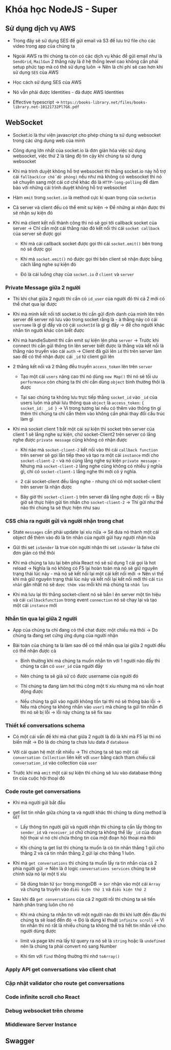 # Khóa học NodeJS - Super

## Sử dụng dịch vụ AWS

- Trong đây sẽ sử dụng SES để gửi email và S3 để lưu trữ file cho các video trong app của chúng ta

- Ngoài AWS ra thì chúng ta còn có các dịch vụ khác để gửi email như là `SendGrid`, `MailGun` 2 thằng này là ở hệ thống level cao không cần phải setup phức tạp mà có thê sử dụng luôn -> Nên là chi phí sẽ cao hơn khi sử dụng `SES` của AWS

- Học cách sử dụng SES của AWS

- Nó vẫn phải được Identities - đã được AWS Identities

- Effective typescript
  -> `https://books-library.net/files/books-library.net-10121732Pl7G6.pdf`

## WebSocket

- Socket.io là thư viện javascript cho phép chúng ta sử dụng websocket trong các ứng dụng web của minh

- Công dụng lớn nhất của socket.io là đơn giản hóa việc sử dụng websocket, việc thứ 2 là tăng độ tin cậy khi chúng ta sử dụng websocket

- Khi mà trình duyệt không hỗ trợ websocket thì thằng socket.io này hỗ trợ cái `fallback(cơ chế dữ phòng)` nếu như mà không có websocket thì nó sẽ chuyển sang một cái cơ chế khác đó là `HTTP-long-polling` để đảm bảo với những cái trình duyệt không hỗ trợ websocket

- Hàm `emit` trong `socket.io` là method cực kì quan trọng của `socketio`

- Cả server và client đều có thể emit sự kiện -> Để những ai nhận được thì sẽ nhận sự kiện đó

- Khi mà client kết nối thành công thì nó sẽ gọi tới callback socket của server -> Chỉ cần một cái thằng nào đó kết nối thì cái `socket callback` của server sẽ được gọi

  - Khi mà cái callback socket được gọi thì cái `socket.emit()` bên trong nó sẽ được gọi

  - Khi mà `socket.emit()` nó được gọi thì bên client sẽ nhận được bầng cách lắng nghe sự kiện đó

  - Đó là cái luồng chạy của `socket.io` ở `client` và `server`

### Private Message giữa 2 người

- Thì khi chat giữa 2 người thì cần có `id_user` của người đó thì cả 2 mới có thể chat qua lại được

- Khi mà mình kết nối tới socket.io thì cần gửi định danh của mình lên trên server để server nó lưu vào trong socket rằng là - à thằng này có cái `username` là gì gì đấy và có cái `socketId` là gì gì đấy -> để cho người khác nhắn tin người khác còn biết được

- Khi mà handleSubmit thì cần emit sự kiện lên phía `server` -> Trước khi connect thì cần gửi thông tin lên server biết được là thằng vừa kết nối là thằng nào truyền vào cái `auth` -> Client đã gửi lên `id` thì trên server làm sao để có thể nhận được cái `_id` từ client gửi lên

- 2 thằng kết nối và 2 thằng đều truyền `access_token` lên trên `server`

  - Tạo một cái `users` nâng cao thì nó dùng `new Map()` thì nó sẽ tối ưu `performance` còn chúng ta thì chỉ cần dùng `object` bình thường thôi là được

  - Tại sao chúng ta không lưu trực tiếp thằng `socket_id` vào `_id` của users luôn mà phải lưu thông qua `object` là `access_token`: `{ socket_id: _id }` -> Vì trong tương lai nếu có thêm vào thông tin gì thêm thì chúng ta chỉ cần thêm vào không cần phải thay đổi cấu trúc làm gì

- Khi mà socket client 1 bắt một cái sự kiện thì socket trên server của client 1 sẽ lắng nghe sự kiện, chứ socket-Client2 trên server có lắng nghe được `private message` cũng không có nhận được

  - Khi nào mà `socket-client-2` kết nối vào thì cái `callback function` trên server sẽ gọi lần tiếp theo và tạo ra một cái `instance` mới cho `socket-client-2` - và nó cũng lắng nghe sự kiện `private message` - Nhưng mà `socket-client-2` lắng nghe cũng không có nhiều ý nghĩa gì, chỉ có `socket-client-1` lắng nghe thì mới có ý nghĩa.

  - 2 cái socket-client đều lắng nghe - nhưng chỉ có một socket-client trên server là nhận được

  - Bây giờ thì `socket-client-1` trên server đã lắng nghe được rồi -> Bây giờ sẽ thực hiện gửi tin nhắn cho `socket-client-2` -> Thì gửi như thế nào thì chúng ta sẽ thực hiện như sau

### CSS chia ra người gửi và người nhận trong chat

- State `messages` cần phải update lại xíu nữa -> Sẽ đưa nó thành một cái object để thêm vào đó là tin nhắn của người gửi hay người nhận nữa

- Gửi thì set `isSender` là true còn người nhận thì set `isSender` là false chỉ đơn giản có thể thôi

- Khi mà chúng ta lưu lại bên phía React nó sẽ sử dụng 1 cái gọi là hot reload -> Nghĩa là nó không có F5 lại hoàn toàn mà nó sẽ giữ nguyên trạng thái lúc nảy - mà nó sẽ kết nối lại một cái kết nối mới -> Nên vì thế khi mà giữ nguyên trạng thái lúc nảy và kết nối lại kết nối mới thì cái `tin nhắn` gần nhất nó sẽ `được thêm vào` mỗi khi mà chúng ta `nhấn lưu`

- Khi mà lưu lại thì thằng socket-client nó sẽ bắn l ên server một tín hiệu và cái `callbackfunction` trong event `connection` nó sẽ chạy lại và tạo một cái `instance` mới

### Nhắn tin qua lại giữa 2 người

- App của chúng ta chỉ đang có thể chat được một chiều mà thôi -> Do chúng ta đang set cứng ứng dụng của người nhận

- Bài toàn của chúng ta là làm sao để có thể nhắn qua lại giữa 2 người đều có thể nhận được cả

  - Bình thường khi mà chúng ta muốn nhắn tin với 1 người nào đấy thì chúng ta cần có `user_id` của người đấy

  - Nên chúng ta sẽ giả sử có được username của người đó

  - Thì chúng ta đang làm hơi thủ công một tí xíu nhưng mà nó vẫn hoạt động được

  - Nếu chúng ta gửi vào người không tồn tại thì nó sẽ thông báo lỗi -> Nếu mà chúng ta không nhấn vào `user1` mà chúng ta gửi tin nhắn đi thì nó sẽ bị lỗi -> lỗi này chúng ta sẽ fix sau

### Thiết kế conversations schema

- Có một cái vấn đề khi mà chat giữa 2 người là đó là khi mà F5 lại thì nó biến mất -> Đó là do chúng ta chưa lưu data ở `database`

- Với cái quan hệ một rất nhiều -> Thì chúng ta sẽ tạo một cái `conversation Collection` liên kết với `user` bằng cách tham chiếu cái `conversation_id` vào collection của `user`

- Trước khi mà `emit` một cái sự kiện thì chúng sẽ lưu vào database thông tin của cuộc hội thoại đó

### Code route get conversations

- Khi mà người gửi bắt đầu

- get list tin nhắn giữa chúng ta và người khác thì chúng ta dùng method là `GET`

  - Lấy thông tin người gửi và người nhận thì chúng ta cần lấy thông tin `sender_id` và `receiver_id` chứ chúng ta không thể lấy `_id` của đoạn hội thọai vì nó chỉ chứa thông tin của một đoạn hội thoại mà thôi

  - Khi chúng ta get list thì chúng ta muốn là có tin nhắn thằng 1 gửi cho thằng 2 và cả tin nhắn thằng 2 gửi lại cho thằng 1 luôn.

- Khi mà `get conversations` thì chúng ta muốn lấy ra tin nhắn của cả 2 phía người gửi -> Nên là ở logic `conversations services` chúng ta sẽ chỉnh sửa nó lại một tí xíu

  - Sẽ dùng toán tử `$or` trong mongoDB -> `$or` nhận vào một cái `Array` và chúng ta truyền vào `điều kiện thứ 1` và `điều kiện thứ 2`

- Sau khi đã `get conversations` của cả 2 người rồi thì chúng ta sẽ tiến hành phân trang luôn cho nó

  - Khi mà chúng ta nhắn tin với một người nào đó thì khi lướt đến đâu thì chúng ta sẽ load đến đó -> Đó là dùng kĩ thuật `infinite scroll` -> Vì tin nhắn thì nó rất là nhiều chúng ta không thể trả hết tin nhắn về cho người dùng được

  - limit và page khi mà lấy từ query ra nó sẽ là `string` hoặc là `undefined` nên là chúng ta phải convert nó sang Number

  - Khi tìm với `find` thông thường thì nhớ `toArray()`

### Apply API get conversations vào client chat

### Cập nhật validator cho route get conversations

### Code infinite scroll cho React

### Debug websocket trên chrome

### Middleware Server Instance

## Swagger
